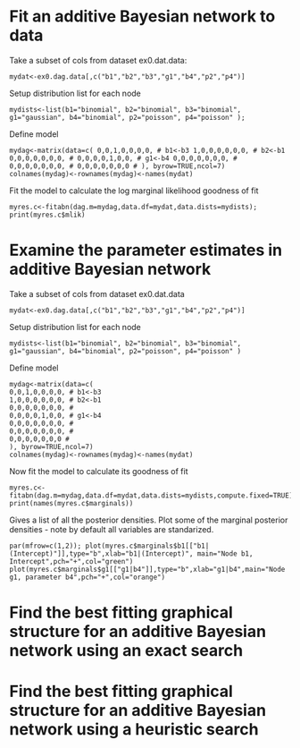 # Fit an additive Bayesian network to data

Take a subset of cols from dataset ex0.dat.data:

```{r}
mydat<-ex0.dag.data[,c("b1","b2","b3","g1","b4","p2","p4")]
```
Setup distribution list for each node 

```{r}
mydists<-list(b1="binomial", b2="binomial", b3="binomial", g1="gaussian", b4="binomial", p2="poisson", p4="poisson" );
```

Define model 

```{r}
mydag<-matrix(data=c( 0,0,1,0,0,0,0, # b1<-b3 1,0,0,0,0,0,0, # b2<-b1 0,0,0,0,0,0,0, # 0,0,0,0,1,0,0, # g1<-b4 0,0,0,0,0,0,0, # 0,0,0,0,0,0,0, # 0,0,0,0,0,0,0 # ), byrow=TRUE,ncol=7)
colnames(mydag)<-rownames(mydag)<-names(mydat)
```

Fit the model to calculate the log marginal likelihood goodness of fit

```{r}
myres.c<-fitabn(dag.m=mydag,data.df=mydat,data.dists=mydists); print(myres.c$mlik)

```

# Examine the parameter estimates in additive Bayesian network

Take a subset of cols from dataset ex0.dat.data

```{r}
mydat<-ex0.dag.data[,c("b1","b2","b3","g1","b4","p2","p4")]
```

Setup distribution list for each node 

```{r}
mydists<-list(b1="binomial", b2="binomial", b3="binomial", g1="gaussian", b4="binomial", p2="poisson", p4="poisson" )
```

Define model 

```{r}
mydag<-matrix(data=c(
0,0,1,0,0,0,0, # b1<-b3 
1,0,0,0,0,0,0, # b2<-b1 
0,0,0,0,0,0,0, # 
0,0,0,0,1,0,0, # g1<-b4 
0,0,0,0,0,0,0, # 
0,0,0,0,0,0,0, # 
0,0,0,0,0,0,0 #
), byrow=TRUE,ncol=7)
colnames(mydag)<-rownames(mydag)<-names(mydat)
```
Now fit the model to calculate its goodness of fit

```{r}
myres.c<-fitabn(dag.m=mydag,data.df=mydat,data.dists=mydists,compute.fixed=TRUE) print(names(myres.c$marginals))
```

Gives a list of all the posterior densities. Plot some of the marginal posterior densities - note by default all variables are standarized. 

```{r}
par(mfrow=c(1,2)); plot(myres.c$marginals$b1[["b1|(Intercept)"]],type="b",xlab="b1|(Intercept)", main="Node b1, Intercept",pch="+",col="green")
plot(myres.c$marginals$g1[["g1|b4"]],type="b",xlab="g1|b4",main="Node g1, parameter b4",pch="+",col="orange")
```

# Find the best fitting graphical structure for an additive Bayesian network using an exact search
# Find the best fitting graphical structure for an additive Bayesian network using a heuristic search